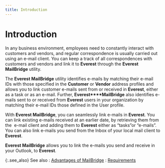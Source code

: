 ```yaml
---
title: Introduction
---
```


# Introduction


In any business environment, employees need to constantly interact with  customers and vendors, and regular correspondence is usually carried out  using an e-mail client. You can keep a track of all correspondences with  customers and vendors and link it to **Everest**  through the **Everest MailBridge**  utility.


The **Everest MailBridge** utility  identifies e-mails by matching their e-mail IDs with those specified in  the **Customer** or **Vendor**  address profiles and allows you to link customer e-mails sent from or  received in **Everest**, either as  a task or as an e-mail. Further, **Everest****MailBridge** also identifies e-mails  sent to or received from **Everest**  users in your organization by matching their e-mail IDs those defined  in the User profile.


With **Everest MailBridge**, you  can seamlessly link e-mails in **Everest**.  You can link existing e-mails received at an earlier date, by retrieving  them from the  e-mail  client and adding them to **Everest**  either as “tasks”or “e-mails”. You can also link e-mails you send from  the Inbox of your local mail client to **Everest**.


**Everest MailBridge** allows you  to link the e-mails you send and receive in your Outlook, to **Everest**.


{:.see_also}
See also
: [Advantages  of MailBridge]({{site.mb_baseurl}}/about-mailbridge/advantages_of_mailbridge.html)
: [Requirements]({{site.mb_baseurl}}/about-mailbridge/requirements_mailbridge.html)
